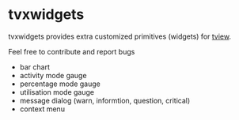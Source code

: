 # tvxwidgets

tvxwidgets provides extra customized primitives (widgets) for [tview](https://github.com/rivo/tview).

Feel free to contribute and report bugs

* bar chart
* activity mode gauge
* percentage mode gauge
* utilisation mode gauge
* message dialog (warn, informtion, question, critical)
* context menu
